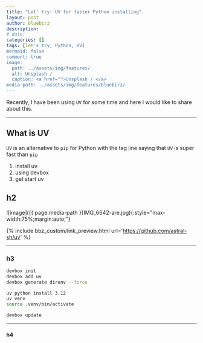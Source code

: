 ```yaml
---
title: "Let' try: UV for faster Python installing"
layout: post
author: bluebirz
description:
# date: 
categories: []
tags: [let's try, Python, UV]
mermaid: false
comment: true
image:
  path: ../assets/img/features/
  alt: Unsplash / 
  caption: <a href="">Unsplash / </a>
media-path: ../assets/img/features/bluebirz/
---
```


Recently, I have been using `UV` for some time and here I would like to share about this.

---

## What is UV

`UV` is an alternative to `pip` for Python with the tag line saying that `UV` is super fast than `pip`

1. install uv
1. using devbox
1. get start uv

## h2

![image]({{ page.media-path  }}IMG_6642-are.jpg){:style="max-width:75%;margin:auto;"}

{% include bbz_custom/link_preview.html url='<https://github.com/astral-sh/uv>' %}

---

### h3

```sh
devbox init
devbox add uv
devbox generate direnv --force

uv python install 3.12
uv venv
source .venv/bin/activate

devbox update
```

---

#### h4
